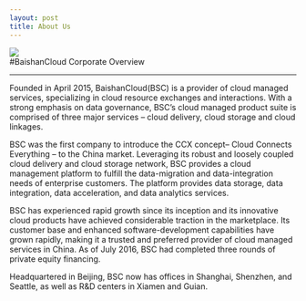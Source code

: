 ```yaml
---
layout: post
title: About Us
---
```


<img src="{{ site.baseurl }}/public/image/about_us.png" class="img">

<div class="list_content">
#BaishanCloud Corporate Overview

---

Founded in April 2015, BaishanCloud(BSC) is a provider of cloud managed services, specializing in cloud resource exchanges and interactions. With a strong emphasis on data governance, BSC’s cloud managed product suite is comprised of three major services – cloud delivery, cloud storage and cloud linkages.  

BSC was the first company to introduce the CCX concept– Cloud Connects Everything – to the China market.  Leveraging its robust and loosely coupled cloud delivery and cloud storage network, BSC provides a cloud management platform to fulfill the data-migration and data-integration needs of enterprise customers.   The platform provides data storage, data integration, data acceleration, and data analytics services.

BSC has experienced rapid growth since its inception and its innovative cloud products have achieved considerable traction in the marketplace.  Its customer base and enhanced software-development capabilities have grown rapidly, making it a trusted and preferred provider of cloud managed services in China.  As of July 2016, BSC had completed three rounds of private equity financing.

Headquartered in Beijing, BSC now has offices in Shanghai, Shenzhen, and Seattle, as well as R&D centers in Xiamen and Guian.   
</div>